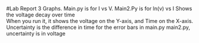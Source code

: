 #Lab Report 3 Graphs.
Main.py is for I vs V. Main2.Py is for ln(v) vs I 
Shows the voltage decay over time  
When you run it, it shows the voltage on the Y-axis, and Time on the X-axis.
Uncertainty is the difference in time for the error bars in main.py
main2.py, uncertainty is in voltage
